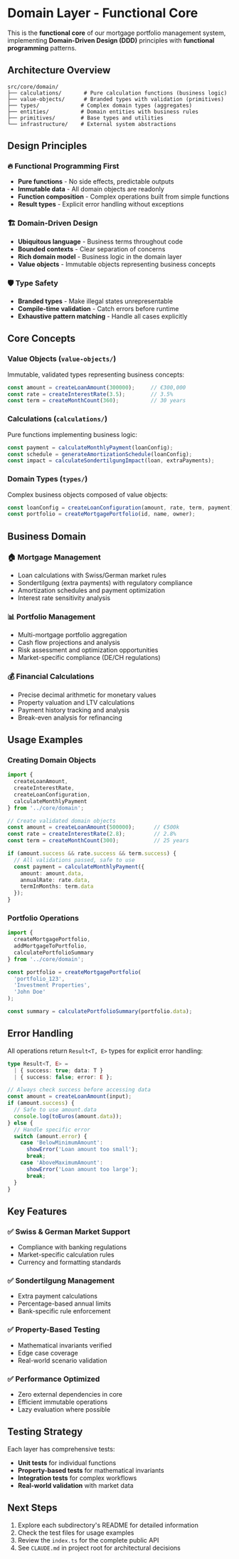 # Domain Layer - Functional Core

This is the **functional core** of our mortgage portfolio management system, implementing **Domain-Driven Design (DDD)** principles with **functional programming** patterns.

## Architecture Overview

```
src/core/domain/
├── calculations/       # Pure calculation functions (business logic)
├── value-objects/      # Branded types with validation (primitives)
├── types/             # Complex domain types (aggregates)
├── entities/          # Domain entities with business rules
├── primitives/        # Base types and utilities
└── infrastructure/    # External system abstractions
```

## Design Principles

### 🔥 **Functional Programming First**
- **Pure functions** - No side effects, predictable outputs
- **Immutable data** - All domain objects are readonly
- **Function composition** - Complex operations built from simple functions
- **Result types** - Explicit error handling without exceptions

### 🏗️ **Domain-Driven Design**
- **Ubiquitous language** - Business terms throughout code
- **Bounded contexts** - Clear separation of concerns
- **Rich domain model** - Business logic in the domain layer
- **Value objects** - Immutable objects representing business concepts

### 🛡️ **Type Safety**
- **Branded types** - Make illegal states unrepresentable
- **Compile-time validation** - Catch errors before runtime
- **Exhaustive pattern matching** - Handle all cases explicitly

## Core Concepts

### Value Objects (`value-objects/`)
Immutable, validated types representing business concepts:
```typescript
const amount = createLoanAmount(300000);     // €300,000
const rate = createInterestRate(3.5);        // 3.5%
const term = createMonthCount(360);          // 30 years
```

### Calculations (`calculations/`)
Pure functions implementing business logic:
```typescript
const payment = calculateMonthlyPayment(loanConfig);
const schedule = generateAmortizationSchedule(loanConfig);
const impact = calculateSondertilgungImpact(loan, extraPayments);
```

### Domain Types (`types/`)
Complex business objects composed of value objects:
```typescript
const loanConfig = createLoanConfiguration(amount, rate, term, payment);
const portfolio = createMortgagePortfolio(id, name, owner);
```

## Business Domain

### 🏠 **Mortgage Management**
- Loan calculations with Swiss/German market rules
- Sondertilgung (extra payments) with regulatory compliance
- Amortization schedules and payment optimization
- Interest rate sensitivity analysis

### 📊 **Portfolio Management**
- Multi-mortgage portfolio aggregation
- Cash flow projections and analysis
- Risk assessment and optimization opportunities
- Market-specific compliance (DE/CH regulations)

### 💰 **Financial Calculations**
- Precise decimal arithmetic for monetary values
- Property valuation and LTV calculations
- Payment history tracking and analysis
- Break-even analysis for refinancing

## Usage Examples

### Creating Domain Objects
```typescript
import { 
  createLoanAmount, 
  createInterestRate, 
  createLoanConfiguration,
  calculateMonthlyPayment 
} from '../core/domain';

// Create validated domain objects
const amount = createLoanAmount(500000);      // €500k
const rate = createInterestRate(2.8);         // 2.8%
const term = createMonthCount(300);           // 25 years

if (amount.success && rate.success && term.success) {
  // All validations passed, safe to use
  const payment = calculateMonthlyPayment({
    amount: amount.data,
    annualRate: rate.data,
    termInMonths: term.data
  });
}
```

### Portfolio Operations
```typescript
import { 
  createMortgagePortfolio,
  addMortgageToPortfolio,
  calculatePortfolioSummary 
} from '../core/domain';

const portfolio = createMortgagePortfolio(
  'portfolio_123', 
  'Investment Properties', 
  'John Doe'
);

const summary = calculatePortfolioSummary(portfolio.data);
```

## Error Handling

All operations return `Result<T, E>` types for explicit error handling:

```typescript
type Result<T, E> = 
  | { success: true; data: T }
  | { success: false; error: E };

// Always check success before accessing data
const amount = createLoanAmount(input);
if (amount.success) {
  // Safe to use amount.data
  console.log(toEuros(amount.data));
} else {
  // Handle specific error
  switch (amount.error) {
    case 'BelowMinimumAmount':
      showError('Loan amount too small');
      break;
    case 'AboveMaximumAmount':
      showError('Loan amount too large');
      break;
  }
}
```

## Key Features

### ✅ **Swiss & German Market Support**
- Compliance with banking regulations
- Market-specific calculation rules
- Currency and formatting standards

### ✅ **Sondertilgung Management**
- Extra payment calculations
- Percentage-based annual limits
- Bank-specific rule enforcement

### ✅ **Property-Based Testing**
- Mathematical invariants verified
- Edge case coverage
- Real-world scenario validation

### ✅ **Performance Optimized**
- Zero external dependencies in core
- Efficient immutable operations
- Lazy evaluation where possible

## Testing Strategy

Each layer has comprehensive tests:
- **Unit tests** for individual functions
- **Property-based tests** for mathematical invariants
- **Integration tests** for complex workflows
- **Real-world validation** with market data

## Next Steps

1. Explore each subdirectory's README for detailed information
2. Check the test files for usage examples
3. Review the `index.ts` for the complete public API
4. See `CLAUDE.md` in project root for architectural decisions
